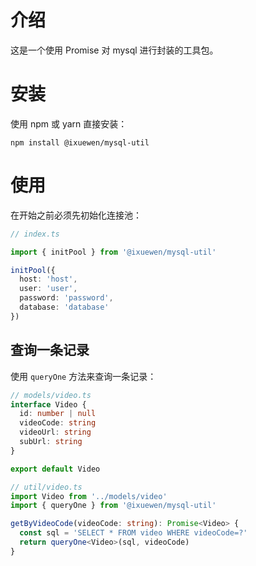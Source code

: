 # 介绍

这是一个使用 Promise 对 mysql 进行封装的工具包。

# 安装

使用 npm 或 yarn 直接安装：

```shell
npm install @ixuewen/mysql-util
```

# 使用

在开始之前必须先初始化连接池：

```typescript
// index.ts

import { initPool } from '@ixuewen/mysql-util'

initPool({
  host: 'host',
  user: 'user',
  password: 'password',
  database: 'database'
})
```

## 查询一条记录

使用 `queryOne` 方法来查询一条记录：

```typescript
// models/video.ts
interface Video {
  id: number | null
  videoCode: string
  videoUrl: string
  subUrl: string
}

export default Video

// util/video.ts
import Video from '../models/video'
import { queryOne } from '@ixuewen/mysql-util'

getByVideoCode(videoCode: string): Promise<Video> {
  const sql = 'SELECT * FROM video WHERE videoCode=?'
  return queryOne<Video>(sql, videoCode)
}
```
